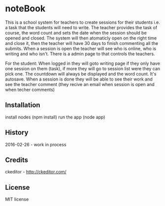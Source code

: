 # noteBook
This is a school system for teachers to create sessions for their students i.e. a task that the students will need to write. The teacher provides the task of course, the word count and sets the date when the session should be opened and closed. The system will then atomaticly open on the right time and close it, then the teacher will have 30 days to finish commenting all the submits.
When a session is open the teacher will see who is online, who is writing and who isn't.
There is a admin page to that controls the teachers.

For the student: 
When logged in they will goto writing page if they only have one session on them (task), if more they will go to session list were they can pick one. The countdown will always be displayed and the word count. It's autosave. 
When a session is done they will be able to see their work and see the teacher comment (they recive an email when session is open and when techer comments)
## Installation
install nodes (npm install)
run the app (node app)
## History
2016-02-26 - work in process
## Credits
ckeditor - http://ckeditor.com/
## License
MIT license
